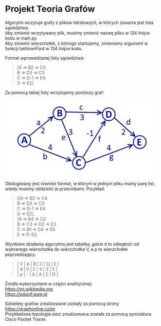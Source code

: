 # Projekt Teoria Grafów

Algorytm wczytuje grafy z plików tekstowych, w których zawarta jest lista sąsiedztwa.\
Aby zmienić wczytywany plik, musimy zmienić nazwę pliku w 124 linijce kodu w main.py\
Aby zmienić wierzchołek, z którego startujemy, zmieniamy argument w funkcji bellmanFord w 134 linijce kodu.

Format wprowadzanej listy sąsiedztwa:
>[A => B2 => C4\
> B => D3 => C3\
> C => D-1 => E4\
> D => E2]

Za pomocą takiej listy wczytujemy poniższy graf:
 
![graf1](exampleGraph.png)

Obsługiwany jest również format, w którym w jednym pliku mamy parę list, wtedy musimy oddzielić je przecinkami.
Przykład:
>[[A => B2 => C4\
> B => D3 => C3\
> C => D-1 => E4\
> D => E2],\
> [A => B4 => C2\
> B => C3 => D2 => E3\
> C => B1 => D4 => E5\
> E => D-5]]

Wynikiem działania algorytmu jest tabelka, gdzie d to odległość od wybranego wierzchołka do wierzchołka V, a p to wierzchołek poprzedzający.
>| V | A | B | C | D | E | \
>| d | 0 | 2 | 4 | 3 | 5 | \
>| p | - | A | A | C | D | 

Źródła wykorzystane w części analitycznej:\
https://en.wikipedia.org \
https://eduinf.waw.pl

Szkielety grafów zrealizowane zostały za pomocą strony https://graphonline.ru/en \
Przykładowa topologia sieci zrealizowana została za pomocą symulatora Cisco Packet Tracer.
